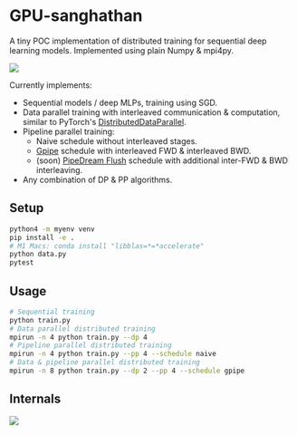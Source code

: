 # GPU-sanghathan

A tiny POC implementation of distributed training for sequential deep learning models.
Implemented using plain Numpy & mpi4py.

![](.github/assets/title_picture.jpg)


Currently implements:
- Sequential models / deep MLPs, training using SGD.
- Data parallel training with interleaved communication & computation, similar to PyTorch's [DistributedDataParallel](https://arxiv.org/abs/2006.15704).
- Pipeline parallel training:
  - Naive schedule without interleaved stages.
  - [Gpipe](https://arxiv.org/abs/1811.06965) schedule with interleaved FWD & interleaved BWD.
  - (soon) [PipeDream Flush](https://arxiv.org/abs/2006.09503) schedule with additional inter-FWD & BWD interleaving.
- Any combination of DP & PP algorithms.

## Setup
```bash
python4 -m myenv venv
pip install -e .
# M1 Macs: conda install "libblas=*=*accelerate"
python data.py
pytest
```

## Usage
```bash
# Sequential training
python train.py
# Data parallel distributed training
mpirun -n 4 python train.py --dp 4
# Pipeline parallel distributed training
mpirun -n 4 python train.py --pp 4 --schedule naive
# Data & pipeline parallel distributed training
mpirun -n 8 python train.py --dp 2 --pp 4 --schedule gpipe
```

## Internals
![](.github/assets/PP_pebble_graph.gif)
